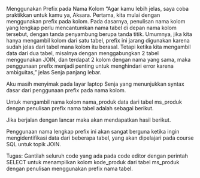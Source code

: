 Menggunakan Prefix pada Nama Kolom
“Agar kamu lebih jelas, saya coba praktikkan untuk kamu ya, Aksara.  Pertama, kita mulai dengan menggunakan prefix pada kolom. Pada dasarnya, penulisan nama kolom yang lengkap perlu mencantumkan nama tabel di depan nama kolom tersebut, dengan tanda penyambung berupa tanda titik. Umumnya, jika kita hanya mengambil kolom dari satu tabel, prefix ini jarang digunakan karena sudah jelas dari tabel mana kolom itu berasal. Tetapi ketika kita mengambil data dari dua tabel, misalnya dengan menggabungkan 2 tabel menggunakan JOIN, dan terdapat 2 kolom dengan nama yang sama, maka penggunaan prefix menjadi penting untuk menghindari error karena ambiguitas,” jelas Senja panjang lebar.

Aku masih menyimak pada layar laptop Senja yang menunjukkan syntax dasar dari penggunaan prefix pada nama kolom.



Untuk mengambil nama kolom nama_produk data dari tabel ms_produk dengan penulisan prefix nama tabel adalah sebagai berikut.



Jika berjalan dengan lancar maka akan mendapatkan hasil berikut.



Penggunaan nama lengkap prefix ini akan sangat berguna ketika ingin mengidentifikasi data dari beberapa tabel, yang akan dipelajari pada course SQL untuk topik JOIN.

 

Tugas:
Gantilah seluruh code yang ada pada code editor dengan perintah SELECT untuk menampilkan kolom kode_produk dari tabel ms_produk dengan penulisan menggunakan prefix nama tabel.